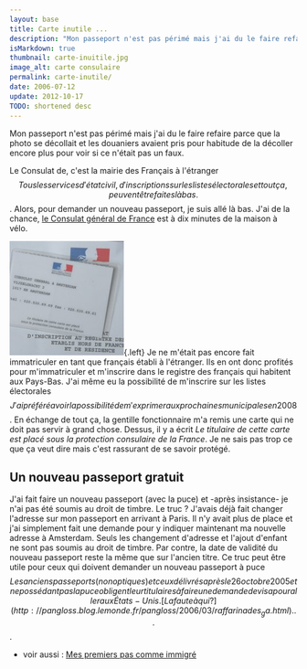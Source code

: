 ```yaml
---
layout: base
title: Carte inutile ...
description: "Mon passeport n'est pas périmé mais j'ai du le faire refaire parce que la photo se décollait et les douaniers avaient pris pour habitude de la décoller enco"
isMarkdown: true
thumbnail: carte-inuitile.jpg
image_alt: carte consulaire
permalink: carte-inutile/
date: 2006-07-12
update: 2012-10-17
TODO: shortened desc 
---
```


Mon passeport n'est pas périmé mais j'ai du le faire refaire parce que la photo se décollait et les douaniers avaient pris pour habitude de la décoller encore plus pour voir si ce n'était pas un faux.

Le Consulat de, c'est la mairie des Français à l'étranger$$Tous les services d'état civil, d'inscriptions sur les listes électorales et tout ça, peuvent être faites là bas.$$. Alors, pour demander un nouveau passeport, je suis allé là bas. J'ai de la chance, [le Consulat général de France](http://www.consulfrance-amsterdam.org/) est à dix minutes de la maison à vélo.

![carte consulaire](carte-inuitile.jpg){.left}
Je ne m'était pas encore fait immatriculer en tant que français établi à l'étranger. Ils en ont donc profités pour m'immatriculer et m'inscrire dans le registre des français qui habitent aux Pays-Bas. J'ai même eu la possibilité de m'inscrire sur les listes électorales$$J'ai préféré avoir la possibilité de m'exprimer aux prochaines municipales en 2008$$. En échange de tout ça, la gentille fonctionnaire m'a remis une carte qui ne doit pas servir à grand chose. Dessus, il y a écrit *Le titulaire de cette carte est placé sous la protection consulaire de la France*. Je ne sais pas trop ce que ça veut dire mais c'est rassurant de se savoir protégé.

## Un nouveau passeport gratuit
J'ai fait faire un nouveau passeport (avec la puce) et -après insistance- je n'ai pas été soumis au droit de timbre. Le truc ? J'avais déjà fait changer l'adresse sur mon passeport en arrivant à Paris. Il n'y avait plus de place et j'ai simplement fait une demande pour y indiquer maintenant ma nouvelle adresse à Amsterdam. Seuls les changement d'adresse et l'ajout d'enfant ne sont pas soumis au droit de timbre. Par contre, la date de validité du nouveau passeport reste la même que sur l'ancien titre. Ce truc peut être utile pour ceux qui doivent demander un nouveau passeport à puce$$Les anciens passeports (non optiques) et ceux délivrés après le 26 octobre 2005 et ne possédant pas la puce obligent leur titulaires à faire une demande de visa pour aller aux États-Unis. [La faute à qui ?](http://pangloss.blog.lemonde.fr/pangloss/2006/03/raffarinades_ga.html)...$$.

* voir aussi : [Mes premiers pas comme immigré](/mes-premiers-pas-comme-immigre)
